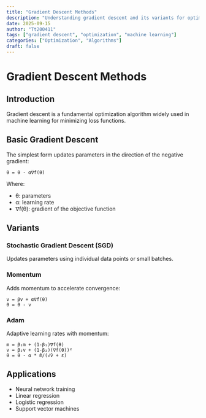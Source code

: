 ```yaml
---
title: "Gradient Descent Methods"
description: "Understanding gradient descent and its variants for optimization"
date: 2025-09-15
author: "Tt200411"
tags: ["gradient descent", "optimization", "machine learning"]
categories: ["Optimization", "Algorithms"]
draft: false
---
```


# Gradient Descent Methods

## Introduction

Gradient descent is a fundamental optimization algorithm widely used in machine learning for minimizing loss functions.

## Basic Gradient Descent

The simplest form updates parameters in the direction of the negative gradient:

```
θ = θ - α∇f(θ)
```

Where:
- θ: parameters
- α: learning rate
- ∇f(θ): gradient of the objective function

## Variants

### Stochastic Gradient Descent (SGD)
Updates parameters using individual data points or small batches.

### Momentum
Adds momentum to accelerate convergence:
```
v = βv + α∇f(θ)
θ = θ - v
```

### Adam
Adaptive learning rates with momentum:
```
m = β₁m + (1-β₁)∇f(θ)
v = β₂v + (1-β₂)(∇f(θ))²
θ = θ - α * m̂/(√v̂ + ε)
```

## Applications
- Neural network training
- Linear regression
- Logistic regression
- Support vector machines